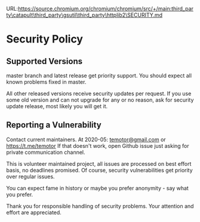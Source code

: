 URL:https://source.chromium.org/chromium/chromium/src/+/main:third_party\catapult\third_party\gsutil\third_party\httplib2\SECURITY.md
# Security Policy

## Supported Versions

master branch and latest release get priority support. You should expect all known problems fixed in master.

All other released versions receive security updates per request.
If you use some old version and can not upgrade for any or no reason, ask for security update release, most likely you will get it.

## Reporting a Vulnerability

Contact current maintainers. At 2020-05: temotor@gmail.com or https://t.me/temotor
If that doesn't work, open Github issue just asking for private communication channel.

This is volunteer maintained project, all issues are processed on best effort basis, no deadlines promised. Of course, security vulnerabilities get priority over regular issues.

You can expect fame in history or maybe you prefer anonymity - say what you prefer.

Thank you for responsible handling of security problems. Your attention and effort are appreciated.
